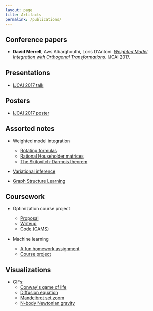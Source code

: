 ```yaml
---
layout: page
title: Artifacts 
permalink: /publications/
---
```


## Conference papers

* **David Merrell**, Aws Albarghouthi, Loris D'Antoni. 
[*Weighted Model Integration with Orthogonal Transformations*]({{site.url}}/assets/publications/dmerrell-ijcai-2017.pdf).
IJCAI 2017.


## Presentations

* [IJCAI 2017 talk]({{site.url}}/assets/presentations/wmi-ijcai-2017-08-17.pdf)


## Posters

* [IJCAI 2017 poster]({{site.url}}/assets/posters/poster-ijcai-2017-08-17.pdf)


## Assorted notes

* Weighted model integration
    - [Rotating formulas]({{site.url}}/assets/research-notes/tilt-equivalence.pdf)
    - [Rational Householder matrices]({{site.url}}/assets/research-notes/rational-householder.pdf)
    - [The Skitovitch-Darmois theorem]({{site.url}}/assets/research-notes/skitovitch-darmois.pdf)

* [Variational inference]({{site.url}}/assets/research-notes/vi-review.pdf)

* [Graph Structure Learning]({{site.url}}/assets/research-notes/Structure-Learning-Precision.html)

## Coursework

* Optimization course project
    - [Proposal]({{site.url}}/assets/coursework/dmerrell-proposal.pdf)
    - [Writeup]({{site.url}}/assets/coursework/dmerrell-writeup.pdf)
    - [Code (GAMS)]({{site.url}}/assets/coursework/sc-mip-model.gms)

* Machine learning
    - [A fun homework assignment]({{site.url}}/assets/coursework/cs761-hw3.pdf)
    - [Course project]({{site.url}}/assets/coursework/merrell-sharma-cs761-project-2017.pdf)


## Visualizations

* GIFs:
    - [Conway's game of life]({{site.url}}/assets/visualizations/conway.gif)
    - [Diffusion equation]({{site.url}}/assets/visualizations/diffusion.gif)
    - [Mandelbrot set zoom]({{site.url}}/assets/visualizations/mandelbrot_colornorm.gif)
    - [N-body Newtonian gravity]({{site.url}}/assets/visualizations/gravity.gif)



<!---
This is the base Jekyll theme. You can find out more info about customizing your Jekyll theme, as well as basic Jekyll usage documentation at [jekyllrb.com](http://jekyllrb.com/)

You can find the source code for the Jekyll new theme at:
{% include icon-github.html username="jekyll" %} /
[minima](https://github.com/jekyll/minima)

You can find the source code for Jekyll at
{% include icon-github.html username="jekyll" %} /
[jekyll](https://github.com/jekyll/jekyll)
-->
